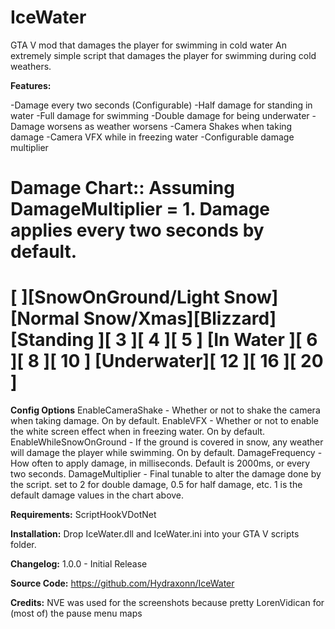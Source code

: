 # IceWater
GTA V mod that damages the player for swimming in cold water
An extremely simple script that damages the player for swimming during cold weathers.

<b>Features:</b>

-Damage every two seconds (Configurable)
-Half damage for standing in water
-Full damage for swimming
-Double damage for being underwater
-Damage worsens as weather worsens
-Camera Shakes when taking damage
-Camera VFX while in freezing water
-Configurable damage multiplier

<b>Damage Chart:</b>:
Assuming DamageMultiplier = 1. Damage applies every two seconds by default.
========================================================
[          ][SnowOnGround/Light Snow][Normal Snow/Xmas][Blizzard]
[Standing  ][           3           ][          4     ][    5   ]
[In Water  ][           6           ][          8     ][    10  ]
[Underwater][           12          ][          16    ][    20  ]
=========================================================
<b>Config Options</b>
EnableCameraShake - Whether or not to shake the camera when taking damage. On by default.
EnableVFX - Whether or not to enable the white screen effect when in freezing water. On by default.
EnableWhileSnowOnGround - If the ground is covered in snow, any weather will damage the player while swimming. On by default.
DamageFrequency - How often to apply damage, in milliseconds. Default is 2000ms, or every two seconds.
DamageMultiplier - Final tunable to alter the damage done by the script. set to 2 for double damage, 0.5 for half damage, etc. 1 is the default damage values in the chart above.

<b>Requirements:</b>
ScriptHookVDotNet

<b>Installation:</b>
Drop IceWater.dll and IceWater.ini into your GTA V scripts folder.


<b>Changelog:</b>
1.0.0 - Initial Release

<b>Source Code:</b>
https://github.com/Hydraxonn/IceWater

<b>Credits:</b>
NVE was used for the screenshots because pretty
LorenVidican for (most of) the pause menu maps